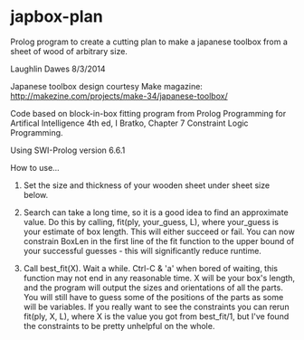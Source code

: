 japbox-plan
===========

Prolog program to create a cutting plan to make a japanese toolbox from a sheet of wood of arbitrary size.

Laughlin Dawes 8/3/2014

Japanese toolbox design courtesy Make magazine:
http://makezine.com/projects/make-34/japanese-toolbox/

Code based on block-in-box fitting program from Prolog
Programming for Artifical Intelligence 4th ed, I Bratko, Chapter 7
Constraint Logic Programming.

Using SWI-Prolog version 6.6.1

How to use...

1. Set the size and thickness of your wooden sheet under sheet size
below.

2. Search can take a long time, so it is a good idea to find an
approximate value. Do this by calling, fit(ply, your_guess, L), where
your_guess is your estimate of box length. This will either succeed or
fail. You can now constrain BoxLen in the first line of the fit
function to the upper bound of your successful guesses - this will
significantly reduce runtime.

3. Call best_fit(X). Wait a while. Ctrl-C & 'a' when bored of waiting, 
this function may not end in any reasonable time. X will be your box's
length, and the program will output the sizes and orientations of all
the parts. You will still have to guess some of the positions of the
parts as some will be variables. If you really want to see the 
constraints you can rerun fit(ply, X, L), where X is the value you got
from best_fit/1, but I've found the constraints to be pretty unhelpful
on the whole.
